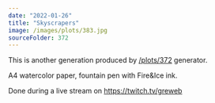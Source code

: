 ```yaml
---
date: "2022-01-26"
title: "Skyscrapers"
image: /images/plots/383.jpg
sourceFolder: 372
---
```


This is another generation produced by [/plots/372](/plots/372) generator.

A4 watercolor paper, fountain pen with Fire&Ice ink.

Done during a live stream on https://twitch.tv/greweb

